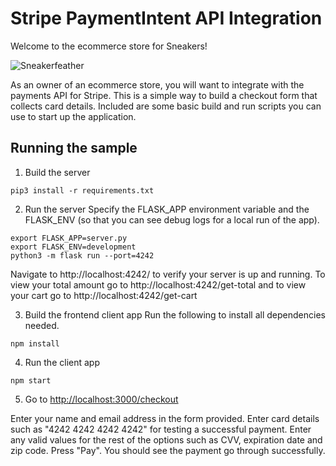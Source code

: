 # Stripe PaymentIntent API Integration

Welcome to the ecommerce store for Sneakers!

![Sneakerfeather](https://github.com/manjotpahwa/stripe-assignment/images/Shoe_feather.png)

As an owner of an ecommerce store, you will want to integrate with the payments API for Stripe. This is a simple way to build a checkout form that collects card details. Included are some basic build and run scripts you can use to start up the application.

## Running the sample

1. Build the server

```
pip3 install -r requirements.txt
```

2. Run the server
Specify the FLASK_APP environment variable and the FLASK_ENV (so that you can see debug logs for a local run of the app).

```
export FLASK_APP=server.py
export FLASK_ENV=development
python3 -m flask run --port=4242
```
Navigate to http://localhost:4242/ to verify your server is up and running. 
To view your total amount go to http://localhost:4242/get-total and to view your cart go to http://localhost:4242/get-cart

3. Build the frontend client app
Run the following to install all dependencies needed.
```
npm install
```

4. Run the client app

```
npm start
```

5. Go to [http://localhost:3000/checkout](http://localhost:3000/checkout)

Enter your name and email address in the form provided. Enter card details such as "4242 4242 4242 4242" for testing a successful payment. Enter any valid values for the rest of the options such as CVV, expiration date and zip code. Press "Pay". You should see the payment go through successfully.
